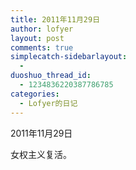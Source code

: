 ```yaml
---
title: 2011年11月29日
author: lofyer
layout: post
comments: true
simplecatch-sidebarlayout:
  - 
duoshuo_thread_id:
  - 1234836220387786785
categories:
  - Lofyer的日记
---
```

2011年11月29日

女权主义复活。